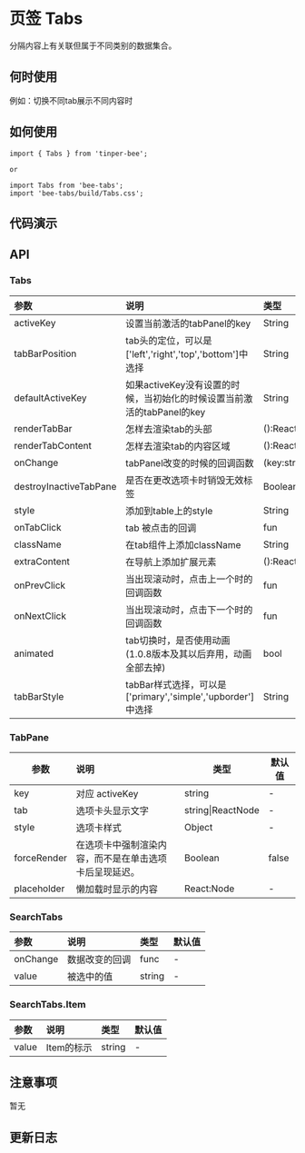 # 页签 Tabs 

分隔内容上有关联但属于不同类别的数据集合。

## 何时使用

例如：切换不同tab展示不同内容时

## 如何使用

```
import { Tabs } from 'tinper-bee';

or

import Tabs from 'bee-tabs';
import 'bee-tabs/build/Tabs.css';

```

## 代码演示

## API

### Tabs

| 参数                     | 说明                                       | 类型                | 默认值     |
| :--------------------- | :--------------------------------------- | :---------------- | :------ |
| activeKey              | 设置当前激活的tabPanel的key                      | String            | -       |
| tabBarPosition         | tab头的定位，可以是['left','right','top','bottom']中选择 | String            | -       |
| defaultActiveKey       | 如果activeKey没有设置的时候，当初始化的时候设置当前激活的tabPanel的key | String            | 默认激活第一个 |
| renderTabBar           | 怎样去渲染tab的头部                              | ():React.Node     | -       |
| renderTabContent       | 怎样去渲染tab的内容区域                            | ():React.Node     | -       |
| onChange               | tabPanel改变的时候的回调函数                       | (key:string):void | -       |
| destroyInactiveTabPane | 是否在更改选项卡时销毁无效标签                          | Boolean           | false   |
| style                  | 添加到table上的style                          | String            | u-tabs  |
| onTabClick             | tab 被点击的回调                               | fun               | -       |
| className              | 在tab组件上添加className                       | String               | -       |
| extraContent           | 在导航上添加扩展元素                       |  ():React.Node                | -       |
| onPrevClick            | 当出现滚动时，点击上一个时的回调函数                       | fun               | -       |
| onNextClick            | 当出现滚动时，点击下一个时的回调函数                       | fun               | -       |
| animated               | tab切换时，是否使用动画(1.0.8版本及其以后弃用，动画全部去掉) | bool               | true       |
| tabBarStyle            | tabBar样式选择，可以是['primary','simple','upborder']中选择| String | 'simple'|

### TabPane

| 参数          | 说明                          | 类型                | 默认值   |
| ----------- | :-------------------------- | ----------------- | ----- |
| key         | 对应 activeKey                | string            | -     |
| tab         | 选项卡头显示文字                    | string\|ReactNode | -     |
| style       | 选项卡样式                       | Object            | -     |
| forceRender | 在选项卡中强制渲染内容，而不是在单击选项卡后呈现延迟。 | Boolean           | false |
| placeholder | 懒加载时显示的内容 | React:Node | - |


### SearchTabs

|参数|说明|类型|默认值|
|:---|:-----|:----|:------|
|onChange|数据改变的回调|func|-|
|value|被选中的值|string|-|

### SearchTabs.Item

|参数|说明|类型|默认值|
|:---|:-----|:----|:------|
|value|Item的标示|string|-|


## 注意事项

暂无

## 更新日志
